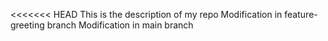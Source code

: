 <<<<<<< HEAD
This is the description of my repo
Modification in feature-greeting branch
Modification in main branch
